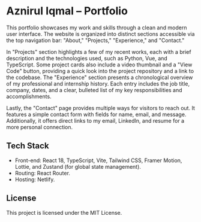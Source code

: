 # Aznirul Iqmal – Portfolio


This portfolio showcases my work and skills through a clean and modern user interface. The website is organized into distinct sections accessible via the top navigation bar: "About," "Projects," "Experience," and "Contact."

In "Projects" section highlights a few of my recent works, each with a brief description and the technologies used, such as Python, Vue, and TypeScript. Some project cards also include a video thumbnail and a "View Code" button, providing a quick look into the project repository and a link to the codebase. The "Experience" section presents a chronological overview of my professional and internship history. Each entry includes the job title, company, dates, and a clear, bulleted list of my key responsibilities and accomplishments.

Lastly, the "Contact" page provides multiple ways for visitors to reach out. It features a simple contact form with fields for name, email, and message. Additionally, it offers direct links to my email, LinkedIn, and resume for a more personal connection.

## Tech Stack
 - Front-end: React 18, TypeScript, Vite, Tailwind CSS, Framer Motion, Lottie, and Zustand (for global state management).
 - Routing: React Router.
 - Hosting: Netlify.

## License
This project is licensed under the MIT License.
